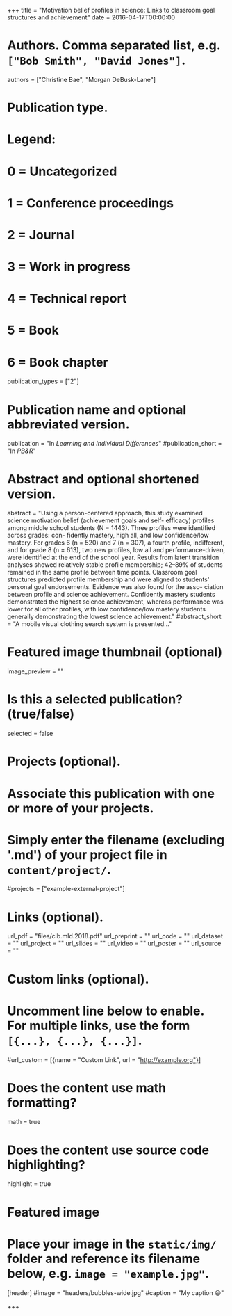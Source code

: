 +++
title = "Motivation belief profiles in science: Links to classroom goal structures and achievement"
date = 2016-04-17T00:00:00

# Authors. Comma separated list, e.g. `["Bob Smith", "David Jones"]`.
authors = ["Christine Bae", "Morgan DeBusk-Lane"]

# Publication type.
# Legend:
# 0 = Uncategorized
# 1 = Conference proceedings
# 2 = Journal
# 3 = Work in progress
# 4 = Technical report
# 5 = Book
# 6 = Book chapter
publication_types = ["2"]

# Publication name and optional abbreviated version.
publication = "In *Learning and Individual Differences*"
#publication_short = "In *PB&R*"

# Abstract and optional shortened version.
abstract = "Using a person-centered approach, this study examined science motivation belief (achievement goals and self- efficacy) profiles among middle school students (N = 1443). Three profiles were identified across grades: con- fidently mastery, high all, and low confidence/low mastery. For grades 6 (n = 520) and 7 (n = 307), a fourth profile, indifferent, and for grade 8 (n = 613), two new profiles, low all and performance-driven, were identified at the end of the school year. Results from latent transition analyses showed relatively stable profile membership; 42–89% of students remained in the same profile between time points. Classroom goal structures predicted profile membership and were aligned to students' personal goal endorsements. Evidence was also found for the asso- ciation between profile and science achievement. Confidently mastery students demonstrated the highest science achievement, whereas performance was lower for all other profiles, with low confidence/low mastery students generally demonstrating the lowest science achievement."
#abstract_short = "A mobile visual clothing search system is presented..."

# Featured image thumbnail (optional)
image_preview = ""

# Is this a selected publication? (true/false)
selected = false

# Projects (optional).
#   Associate this publication with one or more of your projects.
#   Simply enter the filename (excluding '.md') of your project file in `content/project/`.
#projects = ["example-external-project"]

# Links (optional).
url_pdf = "files/clb.mld.2018.pdf"
url_preprint = ""
url_code = ""
url_dataset = ""
url_project = ""
url_slides = ""
url_video = ""
url_poster = ""
url_source = ""

# Custom links (optional).
#   Uncomment line below to enable. For multiple links, use the form `[{...}, {...}, {...}]`.
#url_custom = [{name = "Custom Link", url = "http://example.org"}]

# Does the content use math formatting?
math = true

# Does the content use source code highlighting?
highlight = true

# Featured image
# Place your image in the `static/img/` folder and reference its filename below, e.g. `image = "example.jpg"`.
[header]
#image = "headers/bubbles-wide.jpg"
#caption = "My caption :smile:"

+++


